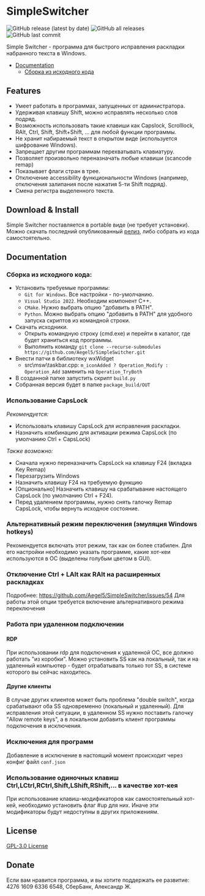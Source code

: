 # SimpleSwitcher
![GitHub release (latest by date)](https://img.shields.io/github/v/release/alexzh2/SimpleSwitcher?style=plastic)
![GitHub all releases](https://img.shields.io/github/downloads/alexzh2/SimpleSwitcher/total?style=plastic)
![GitHub last commit](https://img.shields.io/github/last-commit/alexzh2/SimpleSwitcher?style=plastic)

Simple Switcher - программа для быстрого исправления раскладки набранного текста в Windows.

- [Documentation](#Documentation)
  - [Сборка из исходного кода](#Сборка-из-исходного-кода)

## Features

- Умеет работать в программах, запущенных от администратора. 
- Удерживая клавишу Shift, можно исправлять несколько слов подряд.
- Возможность использовать такие клавиши как Capslock, Scrolllock, RAlt, Ctrl, Shift, Shift+Shift, ... для любой функции программы.
- Не хранит набираемый текст в открытом виде (используется шифрование Windows).
- Запрещает другим программам перехватывать клавиатуру.
- Позволяет произвольно переназначать любые клавиши (scancode remap)
- Показывает флаги стран в трее.
- Отключение accessibility функциональности Windows (например, отключения залипания после нажатия 5-ти Shift подряд).
- Смена регистра выделенного текста.

## Download & Install

Simple Switcher поставляется в portable виде (не требует установки).
Можно скачать последний опубликованный <a href="https://github.com/Aegel5/SimpleSwitcher/releases">релиз</a>, либо собрать из кода самостоятельно.

## Documentation

### Сборка из исходного кода:
- Установить требуемые программы: 
  - `Git for Windows`. Все настройки - по-умолчанию.
  - `Visual Studio 2022`. Необходим компонент C++. 
  - `CMake`. Нужно выбрать опцию "добавить в PATH".
  - `Python`. Можно выбрать опцию "добавить в PATH" для удобного запуска скриптов из командной строки.
- Скачать исходники.
  - Открыть командную строку (cmd.exe) и перейти в каталог, где будет храниться код программы.
  - Выполнить команду `git clone --recurse-submodules https://github.com/Aegel5/SimpleSwitcher.git`
- Внести патчи в библиотеку wxWidget
  - src\msw\taskbar.cpp: `m_iconAdded ? Operation_Modify : Operation_Add` заменить на `Operation_TryBoth`
- В созданной папке запустить скрипт `build.py`
- Собранная версия будет в папке `package_build/OUT`

### Использование CapsLock
_Рекомендуется:_ 
- Использовать клавишу CapsLock для исправления раскладки.
- Назначить комбинацию для активации режима CapsLock (по умолчанию Ctrl + CapsLock)

_Также возможно:_
- Сначала нужно переназначить CapsLock на клавишу F24 (вкладка Key Remap)
- Перезагрузить Windows
- Назначить клавишу F24 на требуемую функцию
- [Опционально] Назначить клавишу на срабатывание настоящего CapsLock (по умолчанию Ctrl + F24).
- Перед удалением программы, нужно снять галочку Remap CapsLock, чтобы вернуть исходное состояние.

### Альтернативный режим переключения (эмуляция Windows hotkeys)
Рекомендуется включать этот режим, так как он более стабилен. Для его настройки необходимо указать программе, какие хот-кеи используются в ОС (выделены голубым цветом в GUI).

### Отключение Ctrl + LAlt как RAlt на расширенных раскладках
Подробнее: https://github.com/Aegel5/SimpleSwitcher/issues/54
Для работы этой опции требуется включение альтернативного режима переключения

### Работа при удаленном подключении
#### RDP
При использовании rdp для подключения к удаленной ОС, все должно работать "из коробки". Можно установить SS как на локальный, так и на удаленный компьютер - будет отрабатывать только тот SS, в системе которого вы сейчас находитесь.
#### Другие клиенты
В случае других клиентов может быть проблема "double switch", когда срабатывают оба SS одновременно (локальный и удаленный).
Для исправления этой ситуации, в удаленном SS нужно поставить галочку "Allow remote keys", а в локальном добавить клиент программы подключения в исключения.

### Исключения для программ
Добавление в исключение в настоящий момент происходит через конфиг файл `conf.json`

### Использование одиночных клавиш Ctrl,LCtrl,RCtrl,Shift,LShift,RShift,... в качестве хот-кея 
При использование клавиш-модификаторов как самостоятельный хот-кей, необходимо установить флаг #up для них. Иначе эти модификаторы будут недоступны в других приложениям.

## License

<a href="LICENSE">GPL-3.0 License</a>  

## Donate

Если вам нравится программа, и вы хотите поддержать ее развитие:
4276 1609 6336 6548, CберБанк, Александр Ж.

